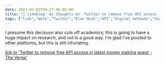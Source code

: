 ---date: 2023-02-02T09:27:40-05:00title: "🔗 linkblog: my thoughts on 'Twitter to remove free API access in latest money making quest - The Verge'"tags: ["link","Work","Twitter","Elon Musk","API","digital methods","digital research"]---I presume this decisuon also cuts off academics; this is going to have a huge impact on research, and not in a good way. I'm glad I've pivoted to other platforms, but this is still infuriating.   [link to 'Twitter to remove free API access in latest money making quest - The Verge'](https://www.theverge.com/2023/2/2/23582615/twitter-removing-free-api-developer-apps-price-announcement)
